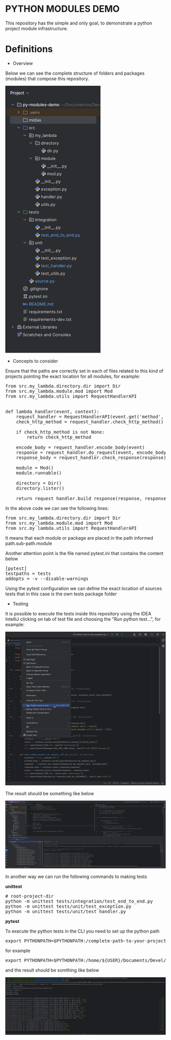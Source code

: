 # PYTHON MODULES DEMO
This repository has the simple and only goal, to demonstrate a python project module infrastructure.

# Definitions

- Overview

Below we can see the complete structure of folders and packages (modules) that compose this repository.

![infrastructure.png](midias/infrastructure.png)

- Concepts to consider

Ensure that the paths are correctly set in each of files related to this kind of projects pointing the exact 
location for all modules, for example:

<pre>
from src.my_lambda.directory.dir import Dir
from src.my_lambda.module.mod import Mod
from src.my_lambda.utils import RequestHandlerAPI


def lambda_handler(event, context):
    request_handler = RequestHandlerAPI(event.get('method', ''))
    check_http_method = request_handler.check_http_method()

    if check_http_method is not None:
        return check_http_method

    encode_body = request_handler.encode_body(event)
    response = request_handler.do_request(event, encode_body)
    response_body = request_handler.check_response(response)

    module = Mod()
    module.runnable()

    directory = Dir()
    directory.lister()

    return request_handler.build_response(response, response_body)
</pre>

In the above code we can see the following lines:

<pre>
from src.my_lambda.directory.dir import Dir
from src.my_lambda.module.mod import Mod
from src.my_lambda.utils import RequestHandlerAPI
</pre>

It means that each module or package are placed in the path informed path.sub-path.module

Another attention point is the file named pytest.ini that contains the content below

<pre>
[pytest]
testpaths = tests
addopts = -v --disable-warnings
</pre>

Using the pytest configuration we can define the exact location of sources tests that in this case is the own tests 
package folder

- Testing

It is possible to execute the tests inside this repository using the IDEA IntelliJ clicking on tab of test file and 
choosing the "Run python test...", for example:

![run.png](midias/run.png)

The result should be something like below

![result.png](midias/result.png)

In another way we can run the following commands to making tests

**unittest**

<pre>
# root-project-dir
python -m unittest tests/integration/test_end_to_end.py
python -m unittest tests/unit/test_exception.py
python -m unittest tests/unit/test_handler.py
</pre>

**pytest**

To execute the python tests in the CLI you need to set up the python path

<pre>
export PYTHONPATH=$PYTHONPATH:/complete-path-to-your-project/src
</pre>

for example

<pre>
export PYTHONPATH=$PYTHONPATH:/home/${USER}/Documents/Devel/Python/py-modules-demo/src
</pre>

and the result should be somthing like below

![python_path_pytest.png](midias/python_path_pytest.png)

